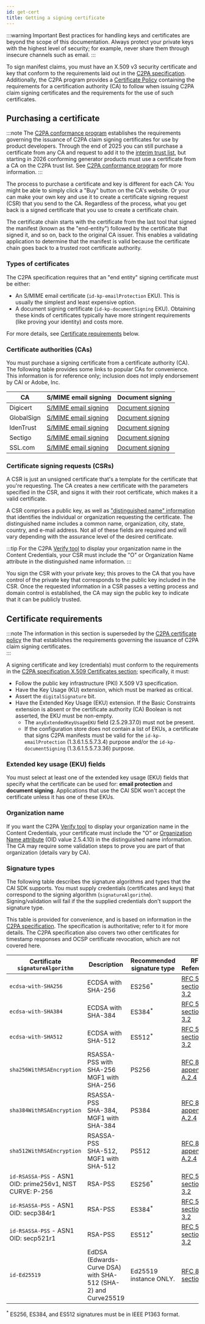 ```yaml
---
id: get-cert
title: Getting a signing certificate
---
```


:::warning Important
Best practices for handling keys and certificates are beyond the scope of this documentation.  Always protect your private keys with the highest level of security; for example, never share them through insecure channels such as email.
:::

To sign manifest claims, you must have an X.509 v3 security certificate and key that conform to the requirements laid out in the [C2PA specification](https://c2pa.org/specifications/specifications/2.1/specs/C2PA_Specification.html#x509_certificates). Additionally, the C2PA program provides a [Certificate Policy](https://github.com/c2pa-org/conformance-public/blob/main/docs/current/C2PA%20Certificate%20Policy.pdf) containing the requirements for a certification authority (CA) to follow when issuing C2PA claim signing certificates and the requirements for the use of such certificates.


## Purchasing a certificate

:::note
The [C2PA conformance program](https://c2pa.org/conformance/) establishes the requirements governing the issuance of C2PA claim signing certificates for use by product developers.  Through the end of 2025 you can still purchase a certificate from any CA and request to add it to the [interim trust list](trust-list.mdx), but starting in 2026 conforming generator products must use a certificate from a CA on the C2PA trust list.  See [C2PA conformance program](conformance.mdx) for more information.
:::

The process to purchase a certificate and key is different for each CA: You might be able to simply click a "Buy" button on the CA's website. Or your can make your own key and use it to create a certificate signing request (CSR) that you send to the CA. Regardless of the process, what you get back is a signed certificate that you use to create a certificate chain.

The certificate chain starts with the certificate from the last tool that signed the manifest (known as the "end-entity") followed by the certificate that signed it, and so on, back to the original CA issuer. This enables a validating application to determine that the manifest is valid because the certificate chain goes back to a trusted root certificate authority.

### Types of certificates

The C2PA specification requires that an "end entity" signing certificate must be either:

- An S/MIME email certificate (`id-kp-emailProtection` EKU). This is usually the simplest and least expensive option.
- A document signing certificate (`id-kp-documentSigning` EKU). Obtaining these kinds of certificates typically have more stringent requirements (like proving your identity) and costs more.

For more details, see [Certificate requirements](#certificate-requirements) below.

### Certificate authorities (CAs)

You must purchase a signing certificate from a certificate authority (CA).  The following table provides some links to popular CAs for convenience. This information is for reference only; inclusion does not imply endorsement by CAI or Adobe, Inc.

| CA | S/MIME email signing | Document signing |
|----|----------------------|------------------|
| Digicert | [S/MIME email signing](https://www.digicert.com/tls-ssl/secure-email-smime-certificates) | [Document signing](https://www.digicert.com/signing/document-signing-certificates) |
| GlobalSign | [S/MIME email signing](https://shop.globalsign.com/en/secure-email) | [Document signing](https://shop.globalsign.com/en/document-signing) |
| IdenTrust | [S/MIME email signing](https://www.identrust.com/digital-certificates/secure-email-smime) | [Document signing](https://www.identrust.com/digital-certificates/document-signing) |
| Sectigo | [S/MIME email signing](https://ssl.comodoca.com/s-mime) | [Document signing](https://ssl.comodoca.com/document-signing-certificates) |
| SSL.com | [S/MIME email signing](https://www.ssl.com/certificates/s-mime-certificates/) | [Document signing](https://www.ssl.com/certificates/document-signing-certificates/) |

### Certificate signing requests (CSRs)

A CSR is just an unsigned certificate that's a template for the certificate that you're requesting. The CA creates a new certificate with the parameters specified in the CSR, and signs it with their root certificate, which makes it a valid certificate.

A CSR comprises a public key, as well as ["distinguished name" information](https://knowledge.digicert.com/general-information/what-is-a-distinguished-name) that identifies the individual or organization requesting the certificate. The distinguished name includes a common name, organization, city, state, country, and e-mail address. Not all of these fields are required and will vary depending with the assurance level of the desired certificate.

:::tip
For the C2PA [Verify tool](https://verify.contentauthenticity.org/) to display your organization name in the Content Credentials, your CSR must include the "O" or Organization Name attribute in the distinguished name information. 
:::

You sign the CSR with your private key; this proves to the CA that you have control of the private key that corresponds to the public key included in the CSR. Once the requested information in a CSR passes a vetting process and domain control is established, the CA may sign the public key to indicate that it can be publicly trusted.

## Certificate requirements

:::note
The information in this section is superseded by the [C2PA certificate policy](https://github.com/c2pa-org/conformance-public/blob/main/docs/current/C2PA%20Certificate%20Policy.pdf) the that establishes the requirements governing the issuance of C2PA claim signing certificates.  
:::

A signing certificate and key (credentials) must conform to the requirements in the [C2PA specification X.509 Certificates section](https://c2pa.org/specifications/specifications/2.1/specs/C2PA_Specification.html#x509_certificates); specifically, it must:

- Follow the public key infrastructure (PKI) X.509 V3 specification.
- Have the Key Usage (KU) extension, which must be marked as critical. 
- Assert the `digitalSignature` bit.
- Have the Extended Key Usage (EKU) extension. If the Basic Constraints extension is absent or the certificate authority (CA) Boolean is not asserted, the EKU must be non-empty.
  - The `anyExtendedKeyUsageEKU` field (2.5.29.37.0) must not be present.
  - If the configuration store does not contain a list of EKUs, a certificate that signs C2PA manifests must be valid for the `id-kp-emailProtection` (1.3.6.1.5.5.7.3.4) purpose and/or the `id-kp-documentSigning` (1.3.6.1.5.5.7.3.36) purpose.

### Extended key usage (EKU) fields

You must select at least one of the extended key usage (EKU) fields that specify what the certificate can be used for: **email protection** and **document signing**. Applications that use the CAI SDK won't accept the certificate unless it has one of these EKUs.

### Organization name

If you want the C2PA [Verify tool](https://verify.contentauthenticity.org/) to display your organization name in the Content Credentials, your certificate must include the "O" or [Organization Name attribute](https://www.alvestrand.no/objectid/2.5.4.10.html) (OID value 2.5.4.10) in the distinguished name information. The CA may require some validation steps to prove you are part of that organization (details vary by CA).

### Signature types

The following table describes the signature algorithms and types that the CAI SDK supports. You must supply credentials (certificates and keys) that correspond to the signing algorithm (`signatureAlgorithm`). Signing/validation will fail if the the supplied credentials don't support the signature type.

This table is provided for convenience, and is based on information in the [C2PA specification](https://c2pa.org/specifications/specifications/2.1/specs/C2PA_Specification.html#x509_certificates). The specification is authoritative; refer to it for more details.  The C2PA specification also covers two other certificates for timestamp responses and OCSP certificate revocation, which are not covered here.

| Certificate `signatureAlgorithm` | Description  | Recommended signature type | RFC Reference |
| -------------------------------- | ------------ | -------------------------- | ------------- |
| `ecdsa-with-SHA256`                                       | ECDSA with SHA-256                                            | ES256<sup>\*</sup>         | [RFC 5758 section 3.2](https://www.rfc-editor.org/rfc/rfc5758.html#section-3.2)       |
| `ecdsa-with-SHA384`                                       | ECDSA with SHA-384                                            | ES384<sup>\*</sup>         | [RFC 5758 section 3.2](https://www.rfc-editor.org/rfc/rfc5758.html#section-3.2)       |
| `ecdsa-with-SHA512`                                       | ECDSA with SHA-512                                            | ES512<sup>\*</sup>         | [RFC 5758 section 3.2](https://www.rfc-editor.org/rfc/rfc5758.html#section-3.2)       |
| `sha256WithRSAEncryption`                                 | RSASSA-PSS with SHA-256<br/>MGF1 with SHA-256                 | PS256                      | [RFC 8017 appendix A.2.4](https://www.rfc-editor.org/rfc/rfc8017.html#appendix-A.2.4) |
| `sha384WithRSAEncryption`                                 | RSASSA-PSS<br/>SHA-384, MGF1 with SHA-384                     | PS384                      | [RFC 8017 appendix A.2.4](https://www.rfc-editor.org/rfc/rfc8017.html#appendix-A.2.4) |
| `sha512WithRSAEncryption`                                 | RSASSA-PSS<br/>SHA-512, MGF1 with SHA-512                     | PS512                      | [RFC 8017 appendix A.2.4](https://www.rfc-editor.org/rfc/rfc8017.html#appendix-A.2.4) |
| `id-RSASSA-PSS` - ASN1 OID: prime256v1, NIST CURVE: P-256 | RSA-PSS                                                       | ES256<sup>\*</sup>         | [RFC 5758 section 3.2](https://www.rfc-editor.org/rfc/rfc5758.html#section-3.2)       |
| `id-RSASSA-PSS` - ASN1 OID: secp384r1                     | RSA-PSS                                                       | ES384<sup>\*</sup>         | [RFC 5758 section 3.2](https://www.rfc-editor.org/rfc/rfc5758.html#section-3.2)       |
| `id-RSASSA-PSS` - ASN1 OID: secp521r1                     | RSA-PSS                                                       | ES512<sup>\*</sup>         | [RFC 5758 section 3.2](https://www.rfc-editor.org/rfc/rfc5758.html#section-3.2)       |
| `id-Ed25519`                                              | EdDSA (Edwards-Curve DSA) with SHA-512 (SHA-2) and Curve25519 | Ed25519 instance ONLY.     | [RFC 8410 section 3](https://www.rfc-editor.org/rfc/rfc8410.html#section-3)           |

<sup>*</sup> ES256, ES384, and ES512 signatures must be in IEEE P1363 format.




